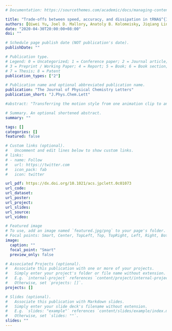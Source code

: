 ```yaml
---
# Documentation: https://sourcethemes.com/academic/docs/managing-content/

title: "Trade-offs between speed, accuracy, and dissipation in tRNA$^{Ile}$ aminoacylation"
authors: [Qiwei Yu, Joel D. Mallory, Anatoly B. Kolomeisky, Jiqiang Ling, and Oleg A. Igoshin]
date: "2020-04-30T20:00:00+08:00"
doi: ""

# Schedule page publish date (NOT publication's date).
publishDate: ""

# Publication type.
# Legend: 0 = Uncategorized; 1 = Conference paper; 2 = Journal article;
# 3 = Preprint / Working Paper; 4 = Report; 5 = Book; 6 = Book section;
# 7 = Thesis; 8 = Patent
publication_types: ["2"]

# Publication name and optional abbreviated publication name.
publication: "The Journal of Physical Chemistry Letters"
publication_short: "J.Phys.Chem.Lett"

#abstract: "Transferring the motion style from one animation clip to another, while preserving the motion content of the latter, has been a long-standing problem in character animation. Most existing data-driven approaches are supervised and rely on paired data, where motions with the same content are performed in different styles. In addition, these approaches are limited to transfer of styles that were seen during training.\n In this paper, we present a novel data-driven framework for motion style transfer, which learns from an unpaired collection of motions with style labels, and enables transferring motion styles not observed during training. Furthermore, our framework is able to extract motion styles directly from videos, bypassing 3D reconstruction, and apply them to the 3D input motion.\n Our style transfer network encodes motions into two latent codes, for content and for style, each of which plays a different role in the decoding (synthesis) process. While the content code is decoded into the output motion by several temporal convolutional layers, the style code modifies deep features via temporally invariant adaptive instance normalization (AdaIN).\n Moreover, while the content code is encoded from 3D joint rotations, we learn a common embedding for style from either 3D or 2D joint positions, enabling style extraction from videos.\n Our results are comparable to the state-of-the-art, despite not requiring paired training data, and outperform other methods when transferring previously unseen styles. To our knowledge, we are the first to demonstrate style transfer directly from videos to 3D animations - an ability which enables one to extend the set of style examples far beyond motions captured by MoCap systems."

# Summary. An optional shortened abstract.
summary: ""

tags: []
categories: []
featured: false

# Custom links (optional).
#   Uncomment and edit lines below to show custom links.
# links:
# - name: Follow
#   url: https://twitter.com
#   icon_pack: fab
#   icon: twitter

url_pdf: https://dx.doi.org/10.1021/acs.jpclett.0c01073
url_code:
url_dataset:
url_poster:
url_project: 
url_slides:
url_source:
url_video: 

# Featured image
# To use, add an image named `featured.jpg/png` to your page's folder. 
# Focal points: Smart, Center, TopLeft, Top, TopRight, Left, Right, BottomLeft, Bottom, BottomRight.
image:
  caption: ""
  focal_point: "Smart"
  preview_only: false

# Associated Projects (optional).
#   Associate this publication with one or more of your projects.
#   Simply enter your project's folder or file name without extension.
#   E.g. `internal-project` references `content/project/internal-project/index.md`.
#   Otherwise, set `projects: []`.
projects: []

# Slides (optional).
#   Associate this publication with Markdown slides.
#   Simply enter your slide deck's filename without extension.
#   E.g. `slides: "example"` references `content/slides/example/index.md`.
#   Otherwise, set `slides: ""`.
slides: ""
---
```

